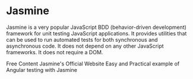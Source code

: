 # Jasmine

Jasmine is a very popular JavaScript BDD (behavior-driven development) framework for unit testing JavaScript applications. It provides utilities that can be used to run automated tests for both synchronous and asynchronous code. It does not depend on any other JavaScript frameworks. It does not require a DOM.

<ResourceGroupTitle>Free Content</ResourceGroupTitle>
<BadgeLink colorScheme='blue' badgeText='Official Website' href='https://jasmine.github.io/'>Jasmine's Official Website</BadgeLink>
<BadgeLink colorScheme='yellow' badgeText='Read' href='https://semaphoreci.com/community/tutorials/testing-components-in-angular-2-with-jasmine'>Easy and Practical example of Angular testing with Jasmine</BadgeLink>